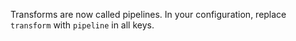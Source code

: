 Transforms are now called pipelines. In your configuration, replace `transform`
with `pipeline` in all keys.
